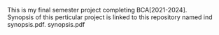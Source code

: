This is my final semester project completing BCA[2021-2024].
<br>
Synopsis of this perticular project is linked to this repository named ind synopsis.pdf.
<a herf="https://github.com/RishavrajK/ecommerce-project/blob/main/ind%20synopsis.pdf.pdf">synopsis.pdf</a>
